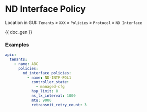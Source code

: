 # ND Interface Policy

Location in GUI:
`Tenants` » `XXX` » `Policies` » `Protocol` » `ND Interface`

{{ doc_gen }}

### Examples

```yaml
apic:
  tenants:
    - name: ABC
      policies:
        nd_interface_policies:
          - name: ND-INTF-POL1
            controller_state: 
              - managed-cfg
            hop_limit: 8
            ns_tx_interval: 1000
            mtu: 9000
            retransmit_retry_count: 3
```
